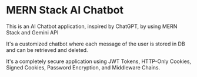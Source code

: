 
# MERN Stack AI Chatbot

This is an AI Chatbot application, inspired by ChatGPT, by using MERN Stack and Gemini API

It's a customized chatbot where each message of the user is stored in DB and can be retrieved and deleted.

It's a completely secure application using JWT Tokens, HTTP-Only Cookies, Signed Cookies, Password Encryption, and Middleware Chains.
